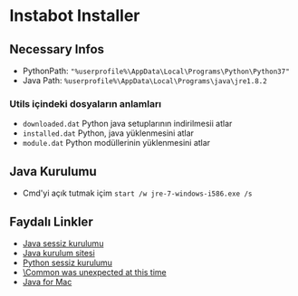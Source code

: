 # Instabot Installer

## Necessary Infos

- PythonPath: `"%userprofile%\AppData\Local\Programs\Python\Python37"`
- Java Path: `%userprofile%\AppData\Local\Programs\java\jre1.8.2`

### Utils içindeki dosyaların anlamları

- `downloaded.dat` Python java setuplarının indirilmesii atlar
- `installed.dat` Python, java yüklenmesini atlar
- `module.dat` Python modüllerinin yüklenmesini atlar

## Java Kurulumu

- Cmd'yi açık tutmak içim `start /w jre-7-windows-i586.exe /s`

## Faydalı Linkler

- [Java sessiz kurulumu](https://www.java.com/en/download/help/silent_install.xml)
- [Java kurulum sitesi](https://www.java.com/en/download/manual.jsp)
- [Python sessiz kurulumu](https://docs.python.org/3/using/windows.html)
- [\Common was unexpected at this time](https://splogadev.wordpress.com/2012/07/03/common-was-unexpected-at-this-time/)
- [Java for Mac](https://apple.stackexchange.com/questions/276772/how-to-install-java-using-terminal/276777)